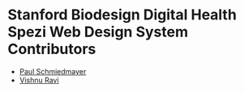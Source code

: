 <!--

This source file is part of the Stanford Biodesign Digital Health ENGAGE-HF open-source project

SPDX-FileCopyrightText: 2023 Stanford University and the project authors (see CONTRIBUTORS.md)

SPDX-License-Identifier: MIT

-->

# Stanford Biodesign Digital Health Spezi Web Design System Contributors

- [Paul Schmiedmayer](https://github.com/PSchmiedmayer)
- [Vishnu Ravi](https://github.com/vishnuravi)
